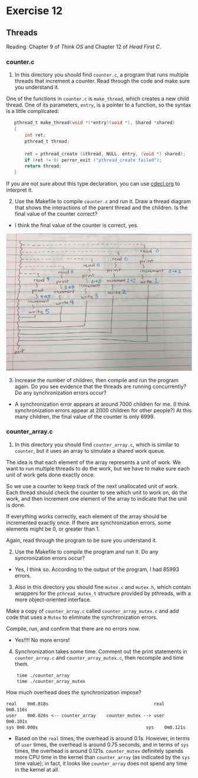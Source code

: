# Exercise 12
## Threads

Reading: Chapter 9 of *Think OS* and Chapter 12 of *Head First C*.

### counter.c

1) In this directory you should find `counter.c`, a program that runs
multiple threads that increment a counter.  Read through the code and
make sure you understand it.

One of the functions in `counter.c` is `make_thread`, which
creates a new child thread.  One of its parameters, `entry`, is
a pointer to a function, so the syntax is a little complicated:

 ```C
    pthread_t make_thread(void *(*entry)(void *), Shared *shared)
    {
        int ret;
        pthread_t thread;

        ret = pthread_create (&thread, NULL, entry, (void *) shared);
        if (ret != 0) perror_exit ("pthread_create failed");
        return thread;
    }
 ```

If you are not sure about this type declaration, you can use
[cdecl.org](http://cdecl.org) to interpret it.


2) Use the Makefile to compile `counter.c` and run it.  Draw a thread
diagram that shows the interactions of the parent thread and the children.
Is the final value of the counter correct?

* I think the final value of the counter is correct, yes.

![thread diagram](https://github.com/YehEmily/ExercisesInC/blob/master/exercises/ex12/thread_diagram.jpg)

3) Increase the number of children, then compile and run the program again.
Do you see evidence that the threads are running concurrently?  Do any
synchronization errors occur?

* A synchronization error appears at around 7000 children for me. (I think synchronization errors appear at 2000 children for other people?) At this many children, the final value of the counter is only 6999.


### counter_array.c

1) In this directory you should find `counter_array.c`, which is similar
to `counter`, but it uses an array to simulate a shared work queue.

The idea is that each element of the array represents a unit of work.
We want to run multiple threads to do the work, but we have to make sure
each unit of work gets done exactly once.

So we use a counter to keep track of the next unallocated unit of
work.  Each thread should check the counter to see which unit to
work on, do the work, and then increment one element of the array
to indicate that the unit is done.

If everything works correctly, each element of the array should be
incremented exactly once.  If there are synchronization errors, some
elements might be 0, or greater than 1.

Again, read through the program to be sure you understand it.

2) Use the Makefile to compile the program and run it.  Do any
syncronization errors occur?

* Yes, I think so. According to the output of the program, I had 85993 errors.

3) Also in this directory you should fine `mutex.c` and `mutex.h`, which
contain wrappers for the `pthread_mutex_t` structure provided by pthreads,
with a more object-oriented interface.

Make a copy of `counter_array.c` called `counter_array_mutex.c` and
add code that uses a `Mutex` to eliminate the synchronization errors.

Compile, run, and confirm that there are no errors now.

* Yes!!!! No more errors!

4) Synchronization takes some time.  Comment out the print statements
in `counter_array.c` and `counter_array_mutex.c`, then recompile and time them.

```
    time ./counter_array
    time ./counter_array_mutex
```

How much overhead does the synchronization impose?

```
real	0m0.018s                                        real	0m0.116s
user	0m0.026s <-- counter_array    counter_mutex --> user	0m0.101s
sys	0m0.000s                                         sys	0m0.121s
```

* Based on the `real` times, the overhead is around 0.1s. However, in terms of `user` times, the overhead is around 0.75 seconds, and in terms of `sys` times, the overhead is around 0.121s. `counter_mutex` definitely spends more CPU time in the kernel than `counter_array` (as indicated by the `sys` time value); in fact, it looks like `counter_array` does not spend any time in the kernel at all.
